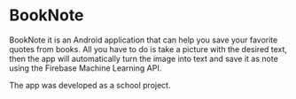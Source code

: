 # BookNote
BookNote it is an Android application that can help you save your favorite quotes from books. All you have to do is take a picture with the desired text, then the app will automatically turn the image into text and save it as note using the Firebase Machine Learning API.

The app was developed as a school project.

